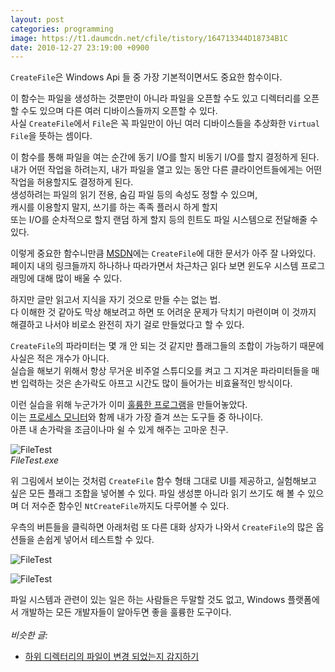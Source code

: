 ```yaml
---
layout: post
categories: programming
image: https://t1.daumcdn.net/cfile/tistory/164713344D18734B1C
date: 2010-12-27 23:19:00 +0900
---
```


`CreateFile`은 Windows Api 들 중 가장 기본적이면서도 중요한 함수이다.  

이 함수는 파일을 생성하는 것뿐만이 아니라 파일을 오픈할 수도 있고 디렉터리를 오픈할 수도 있으며 다른 여러 디바이스들까지 오픈할 수 있다.  
사실 `CreateFile`에서 `File`은 꼭 파일만이 아닌 여러 디바이스들을 추상화한 `Virtual File`을 뜻하는 셈이다.

이 함수를 통해 파일을 여는 순간에 동기 I/O를 할지 비동기 I/O를 할지 결정하게 된다.  
내가 어떤 작업을 하려는지, 내가 파일을 열고 있는 동안 다른 클라이언트들에게는 어떤 작업을 허용할지도 결정하게 된다.  
생성하려는 파일의 읽기 전용, 숨김 파일 등의 속성도 정할 수 있으며,  
캐시를 이용할지 말지, 쓰기를 하는 족족 플러시 하게 할지  
또는 I/O를 순차적으로 할지 랜덤 하게 할지 등의 힌트도 파일 시스템으로 전달해줄 수 있다.

이렇게 중요한 함수니만큼 [MSDN](https://docs.microsoft.com/en-us/windows/win32/api/fileapi/nf-fileapi-createfilew)에는 `CreateFile`에 대한 문서가 아주 잘 나와있다.  
페이지 내의 링크들까지 하나하나 따라가면서 차근차근 읽다 보면 윈도우 시스템 프로그래밍에 대해 많이 배울 수 있다.

하지만 글만 읽고서 지식을 자기 것으로 만들 수는 없는 법.    
다 이해한 것 같아도 막상 해보려고 하면 또 어려운 문제가 닥치기 마련이며 이 것까지 해결하고 나서야 비로소 완전히 자기 걸로 만들었다고 할 수 있다.

`CreateFile`의 파라미터는 몇 개 안 되는 것 같지만 플래그들의 조합이 가능하기 때문에 사실은 적은 개수가 아니다.  
실습을 해보기 위해서 항상 무거운 비주얼 스튜디오를 켜고 그 지겨운 파라미터들을 매번 입력하는 것은 손가락도 아프고 시간도 많이 들어가는 비효율적인 방식이다.

이런 실습을 위해 누군가가 이미 [훌륭한 프로그램](https://github.com/ladislav-zezula/FileTest)을 만들어놓았다.  
이는 [프로세스 모니터](/essay/2011/01/14/프로세스-모니터-사용법.html)와 함께 내가 가장 즐겨 쓰는 도구들 중 하나이다.  
아픈 내 손가락을 조금이나마 쉴 수 있게 해주는 고마운 친구.

![FileTest](https://t1.daumcdn.net/cfile/tistory/164713344D18734B1C)  
*FileTest.exe*

위 그림에서 보이는 것처럼 `CreateFile` 함수 형태 그대로 UI를 제공하고, 실험해보고 싶은 모든 플래그 조합을 넣어볼 수 있다.
파일 생성뿐 아니라 읽기 쓰기도 해 볼 수 있으며 더 저수준 함수인 `NtCreateFile`까지도 다루어볼 수 있다.

우측의 버튼들을 클릭하면 아래처럼 또 다른 대화 상자가 나와서 `CreateFile`의 많은 옵션들을 손쉽게 넣어서 테스트할 수 있다.

![FileTest](https://t1.daumcdn.net/cfile/tistory/167C8B384D18739426)

![FileTest](https://t1.daumcdn.net/cfile/tistory/110DF8374D18739F1A)

파일 시스템과 관련이 있는 일은 하는 사람들은 두말할 것도 없고, Windows 플랫폼에서 개발하는 모든 개발자들이 알아두면 좋을 훌륭한 도구이다.
<br>
<br>
*비슷한 글:*
* [하위 디렉터리의 파일이 변경 되었는지 감지하기](/essay/2010/12/20/하위-디렉터리의-파일이-변경-되었는지-감지하기.html)